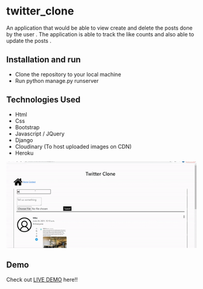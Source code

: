 # twitter_clone


An application that would be able to view create and delete the posts done by the user . 
The application is able to track the like counts and also able to update the posts  .


## Installation  and run

* Clone the repository to your local machine
* Run python manage.py runserver  


## Technologies Used
* Html
* Css
* Bootstrap
* Javascript / JQuery
* Django
* Cloudinary (To host uploaded images on CDN)
* Heroku


![Twitter](./gif/ezgif.com-gif-maker.gif)

## Demo 
Check out [LIVE DEMO](https://heena-twitterclone.herokuapp.com/) here!!

